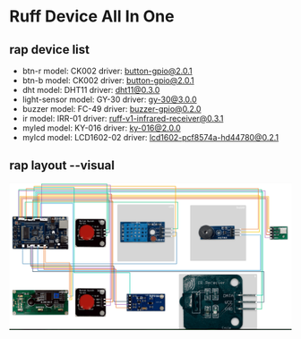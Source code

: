 # Ruff Device All In One

## rap device list

* btn-r
  model: CK002
  driver: button-gpio@2.0.1
* btn-b
  model: CK002
  driver: button-gpio@2.0.1
* dht
  model: DHT11
  driver: dht11@0.3.0
* light-sensor
  model: GY-30
  driver: gy-30@3.0.0
* buzzer
  model: FC-49
  driver: buzzer-gpio@0.2.0
* ir
  model: IRR-01
  driver: ruff-v1-infrared-receiver@0.3.1
* myled
  model: KY-016
  driver: ky-016@2.0.0
* mylcd
  model: LCD1602-02
  driver: lcd1602-pcf8574a-hd44780@0.2.1

## rap layout --visual

![rap layout](layout.png)

